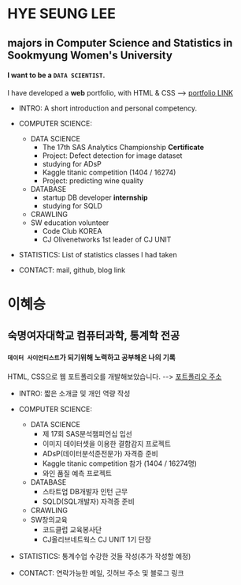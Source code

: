 # HYE SEUNG LEE
## majors in Computer Science and Statistics in Sookmyung Women's University

#### I want to be a `DATA SCIENTIST`. 


I have developed a **web** portfolio, with HTML & CSS -->
[portfolio LINK](https://2hyes.github.io/)


* INTRO: A short introduction and personal competency. 

* COMPUTER SCIENCE: 
    * DATA SCIENCE 
        * The 17th SAS Analytics Championship **Certificate**
        * Project: Defect detection for image dataset 
        * studying for ADsP
        * Kaggle titanic competition (1404 / 16274)
        * Project: predicting wine quality 
    * DATABASE
        * startup DB developer **internship**
        * studying for SQLD
    * CRAWLING
    * SW education volunteer
        * Code Club KOREA 
        * CJ Olivenetworks 1st leader of CJ UNIT
    
* STATISTICS: List of statistics classes I had taken

* CONTACT: mail, github, blog link



# 이혜승
## 숙명여자대학교 컴퓨터과학, 통계학 전공 

#### `데이터 사이언티스트`가 되기위해 노력하고 공부해온 나의 기록


HTML, CSS으로 웹 포트폴리오를 개발해보았습니다. -->
[포트폴리오 주소](https://2hyes.github.io/)


* INTRO: 짧은 소개글 및 개인 역량 작성

* COMPUTER SCIENCE: 
    * DATA SCIENCE 
        * 제 17회 SAS분석챔피언십 입선
        * 이미지 데이터셋을 이용한 결함감지 프로젝트
        * ADsP(데이터분석준전문가) 자격증 준비
        * Kaggle titanic competition 참가 (1404 / 16274명)
        * 와인 품질 예측 프로젝트
    * DATABASE
        * 스타트업 DB개발자 인턴 근무
        * SQLD(SQL개발자) 자격증 준비
    * CRAWLING
    * SW창의교육
        * 코드클럽 교육봉사단
        * CJ올리브네트웍스 CJ UNIT 1기 단장
    
* STATISTICS: 통계수업 수강한 것들 작성(추가 작성할 예정)

* CONTACT: 연락가능한 메일, 깃허브 주소 및 블로그 링크  
